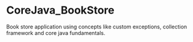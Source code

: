 # CoreJava_BookStore
Book store application using concepts like custom exceptions, collection framework and core java fundamentals.
